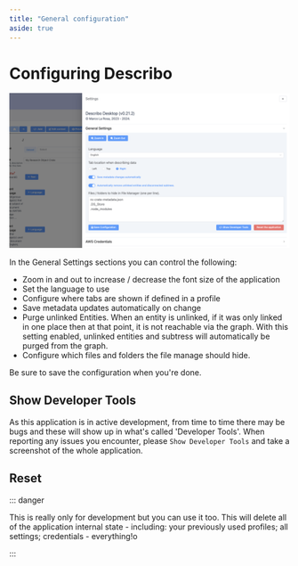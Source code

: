 ```yaml
---
title: "General configuration"
aside: true
---
```


# Configuring Describo

<div class="flex flex-row border border-slate-200">
    <img src="../images/configuration/configuration1.png" />
</div>

In the General Settings sections you can control the following:

-   Zoom in and out to increase / decrease the font size of the application
-   Set the language to use
-   Configure where tabs are shown if defined in a profile
-   Save metadata updates automatically on change
-   Purge unlinked Entities. When an entity is unlinked, if it was only linked in one place then at
    that point, it is not reachable via the graph. With this setting enabled, unlinked entities and
    subtress will automatically be purged from the graph.
-   Configure which files and folders the file manage should hide.

Be sure to save the configuration when you're done.

## Show Developer Tools

As this application is in active development, from time to time there may be bugs and these will
show up in what's called 'Developer Tools'. When reporting any issues you encounter, please
`Show Developer Tools` and take a screenshot of the whole application.

## Reset

::: danger

This is really only for development but you can use it too. This will delete all of the application
internal state - including: your previously used profiles; all settings; credentials - everything!o

:::
